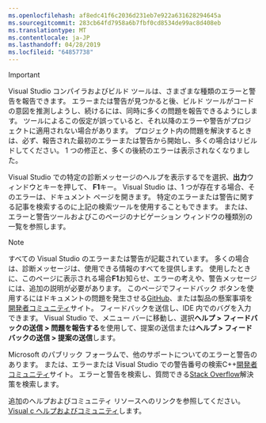 ```yaml
---
ms.openlocfilehash: af8edc41f6c2036d231eb7e922a631628294645a
ms.sourcegitcommit: 283cb64fd7958a6b7fbf0cd8534de99ac8d408eb
ms.translationtype: MT
ms.contentlocale: ja-JP
ms.lasthandoff: 04/28/2019
ms.locfileid: "64857738"
---
```

> [!IMPORTANT]
> Visual Studio コンパイラおよびビルド ツールは、さまざまな種類のエラーと警告を報告できます。 エラーまたは警告が見つかると後、ビルド ツールがコードの意図を推測しようし、続けるには、同時に多くの問題を報告できるようにします。 ツールによるこの仮定が誤っていると、それ以降のエラーや警告がプロジェクトに適用されない場合があります。 プロジェクト内の問題を解決するときは、必ず、報告された最初のエラーまたは警告から開始し、多くの場合はリビルドしてください。 1 つの修正と、多くの後続のエラーは表示されなくなりました。

Visual Studio での特定の診断メッセージのヘルプを表示するでを選択、**出力**ウィンドウとキーを押して、 **F1**キー。 Visual Studio は、1 つが存在する場合、そのエラーは、ドキュメント ページを開きます。 特定のエラーまたは警告に関する記事を検索するのに上記の検索ツールを使用することもできます。 または、エラーと警告ツールおよびこのページのナビゲーション ウィンドウの種類別の一覧を参照します。

> [!NOTE]
> すべての Visual Studio のエラーまたは警告が記載されています。 多くの場合は、診断メッセージは、使用できる情報のすべてを提供します。 使用したときに、このページに表示される場合**F1**お知らせ、エラーの考えや、警告メッセージには、追加の説明が必要があります。 このページでフィードバック ボタンを使用するにはドキュメントの問題を発生させる[GitHub](https://github.com/MicrosoftDocs/cpp-docs/issues)、または製品の懸案事項を[開発者コミュニティ](https://developercommunity.visualstudio.com/spaces/8/index.html)サイト。 フィードバックを送信し、IDE 内でのバグを入力できます。 Visual Studio で、メニュー バーに移動し、選択**ヘルプ > フィードバックの送信 > 問題を報告する**を使用して、提案の送信または**ヘルプ > フィードバックの送信 > 提案の送信**します。

Microsoft のパブリック フォーラムで、他のサポートについてのエラーと警告のあります。 または、エラーまたは Visual Studio での警告番号の検索C++[開発者コミュニティ](https://developercommunity.visualstudio.com/spaces/8/index.html)サイト。 エラーと警告を検索し、質問できる[Stack Overflow](http://stackoverflow.com/)解決策を検索します。

追加のヘルプおよびコミュニティ リソースへのリンクを参照してください。 [Visual c ヘルプおよびコミュニティ](../../overview/visual-cpp-help-and-community.md)します。